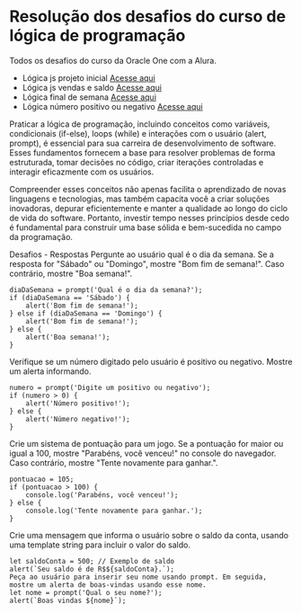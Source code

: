# Resolução dos desafios do curso de lógica de programação

Todos os desafios do curso da Oracle One com a  Alura.

- Lógica js projeto inicial [Acesse aqui](https://github.com/felipeffranco/oracleone/tree/main/logica-js-projeto_inicial)
- Lógica js vendas e saldo [Acesse aqui](https://github.com/felipeffranco/oracleone/tree/main/logica-js-vendas-saldo)
- Lógica final de semana [Acesse aqui](https://github.com/felipeffranco/oracleone/tree/main/logica-js-fds)
- Lógica número positivo ou negativo [Acesse aqui](https://github.com/felipeffranco/oracleone/tree/main/logica-numero-positivo-negativo)



Praticar a lógica de programação, incluindo conceitos como variáveis, condicionais (if-else), loops (while) e interações com o usuário (alert, prompt), é essencial para sua carreira de desenvolvimento de software. Esses fundamentos fornecem a base para resolver problemas de forma estruturada, tomar decisões no código, criar iterações controladas e interagir eficazmente com os usuários.

Compreender esses conceitos não apenas facilita o aprendizado de novas linguagens e tecnologias, mas também capacita você a criar soluções inovadoras, depurar eficientemente e manter a qualidade ao longo do ciclo de vida do software. Portanto, investir tempo nesses princípios desde cedo é fundamental para construir uma base sólida e bem-sucedida no campo da programação.

Desafios - Respostas
Pergunte ao usuário qual é o dia da semana. Se a resposta for "Sábado" ou "Domingo", mostre "Bom fim de semana!". Caso contrário, mostre "Boa semana!".
```
diaDaSemana = prompt('Qual é o dia da semana?');
if (diaDaSemana == 'Sábado') {
    alert('Bom fim de semana!');
} else if (diaDaSemana == 'Domingo') {
    alert('Bom fim de semana!');
} else {
    alert('Boa semana!');
}
```

Verifique se um número digitado pelo usuário é positivo ou negativo. Mostre um alerta informando.
```
numero = prompt('Digite um positivo ou negativo');
if (numero > 0) {
    alert('Número positivo!');
} else {
    alert('Número negativo!');
}
```

Crie um sistema de pontuação para um jogo. Se a pontuação for maior ou igual a 100, mostre "Parabéns, você venceu!" no console do navegador. Caso contrário, mostre "Tente novamente para ganhar.".
```
pontuacao = 105;
if (pontuacao > 100) {
    console.log('Parabéns, você venceu!');
} else {
    console.log('Tente novamente para ganhar.');
}
```

Crie uma mensagem que informa o usuário sobre o saldo da conta, usando uma template string para incluir o valor do saldo.
```
let saldoConta = 500; // Exemplo de saldo
alert(`Seu saldo é de R$${saldoConta}.`);
Peça ao usuário para inserir seu nome usando prompt. Em seguida, mostre um alerta de boas-vindas usando esse nome.
let nome = prompt('Qual o seu nome?');
alert(`Boas vindas ${nome}`);
```
